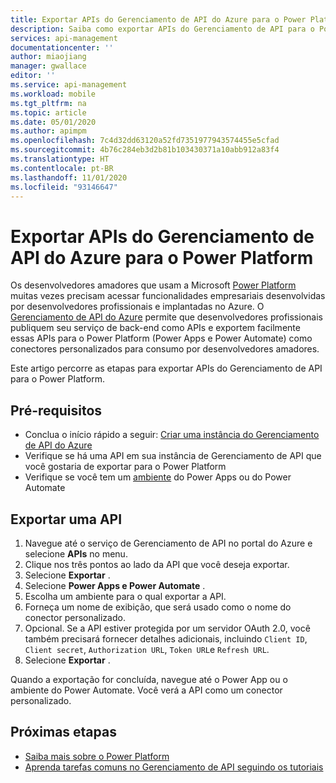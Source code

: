 ```yaml
---
title: Exportar APIs do Gerenciamento de API do Azure para o Power Platform | Microsoft Docs
description: Saiba como exportar APIs do Gerenciamento de API para o Power Platform.
services: api-management
documentationcenter: ''
author: miaojiang
manager: gwallace
editor: ''
ms.service: api-management
ms.workload: mobile
ms.tgt_pltfrm: na
ms.topic: article
ms.date: 05/01/2020
ms.author: apimpm
ms.openlocfilehash: 7c4d32dd63120a52fd7351977943574455e5cfad
ms.sourcegitcommit: 4b76c284eb3d2b81b103430371a10abb912a83f4
ms.translationtype: HT
ms.contentlocale: pt-BR
ms.lasthandoff: 11/01/2020
ms.locfileid: "93146647"
---
```

# <a name="export-apis-from-azure-api-management-to-the-power-platform"></a>Exportar APIs do Gerenciamento de API do Azure para o Power Platform 

Os desenvolvedores amadores que usam a Microsoft [Power Platform](https://powerplatform.microsoft.com) muitas vezes precisam acessar funcionalidades empresariais desenvolvidas por desenvolvedores profissionais e implantadas no Azure. O [Gerenciamento de API do Azure](https://aka.ms/apimrocks) permite que desenvolvedores profissionais publiquem seu serviço de back-end como APIs e exportem facilmente essas APIs para o Power Platform (Power Apps e Power Automate) como conectores personalizados para consumo por desenvolvedores amadores. 

Este artigo percorre as etapas para exportar APIs do Gerenciamento de API para o Power Platform. 

## <a name="prerequisites"></a>Pré-requisitos

+ Conclua o início rápido a seguir: [Criar uma instância do Gerenciamento de API do Azure](get-started-create-service-instance.md)
+ Verifique se há uma API em sua instância de Gerenciamento de API que você gostaria de exportar para o Power Platform
+ Verifique se você tem um [ambiente](/powerapps/powerapps-overview#power-apps-for-admins) do Power Apps ou do Power Automate 

## <a name="export-an-api"></a>Exportar uma API

1. Navegue até o serviço de Gerenciamento de API no portal do Azure e selecione **APIs** no menu.
2. Clique nos três pontos ao lado da API que você deseja exportar. 
3. Selecione **Exportar** .
4. Selecione **Power Apps e Power Automate** .
5. Escolha um ambiente para o qual exportar a API. 
6. Forneça um nome de exibição, que será usado como o nome do conector personalizado.  
7. Opcional. Se a API estiver protegida por um servidor OAuth 2.0, você também precisará fornecer detalhes adicionais, incluindo `Client ID`, `Client secret`, `Authorization URL`, `Token URL`e `Refresh URL`.  
8. Selecione **Exportar** . 

Quando a exportação for concluída, navegue até o Power App ou o ambiente do Power Automate. Você verá a API como um conector personalizado.

## <a name="next-steps"></a>Próximas etapas

* [Saiba mais sobre o Power Platform](https://powerplatform.microsoft.com/)
* [Aprenda tarefas comuns no Gerenciamento de API seguindo os tutoriais](./import-and-publish.md)
